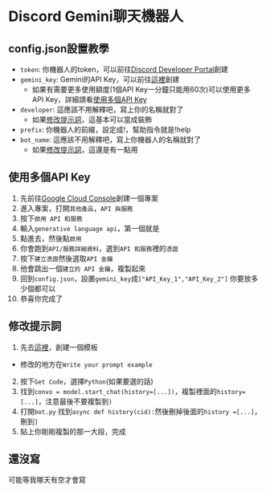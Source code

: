 # Discord Gemini聊天機器人

## config.json設置教學

* `token`: 你機器人的token，可以前往[Discord Developer Portal](https://discord.com/developers/applications)創建
* `gemini_key`: Gemini的API Key，可以前往[這裡](https://makersuite.google.com/u/0/app/apikey)創建
  * 如果有需要更多使用額度(1個API Key一分鐘只能用60次)可以使用更多API Key，詳細請看[使用多個API Key](#使用多個api-key)
* `developer`: 這應該不用解釋吧，寫上你的名稱就對了
  * 如果[修改提示詞](#修改提示詞)，這基本可以當成裝飾
* `prefix`: 你機器人的前綴，設定成!，幫助指令就是!help
* `bot_name`: 這應該不用解釋吧，寫上你機器人的名稱就對了
   * 如果[修改提示詞](#修改提示詞)，這還是有一點用
 

## 使用多個API Key
1. 先前往[Google Cloud Console](https://console.cloud.google.com)創建一個專案
2. 進入專案，打開`其他產品`，`API 與服務`
3. 按下`啟用 API 和服務`
4. 輸入`generative language api`，第一個就是
5. 點進去，然後點`啟用`
6. 你會跑到`API/服務詳細資料`，選到`API 和服務`裡的`憑證`
7. 按下`建立憑證`然後選取`API 金鑰`
8. 他會跳出一個`建立的 API 金鑰`，複製起來
9. 回到`config.json`，設置`gemini_key`成`["API_Key_1","API_Key_2"]` 你要放多少個都可以
10. 恭喜你完成了

## 修改提示詞
1. 先去[這裡](https://makersuite.google.com/u/0/app/prompts/new_chat)，創建一個模板
  * 修改的地方在`Write your prompt example`
2. 按下`Get Code`，選擇`Python`(如果要選的話)
3. 找到`convo = model.start_chat(history=[...])`，複製裡面的`history=[...]`，注意最後不要複製到`)`
4. 打開`bot.py` 找到`async def history(cid):`然後刪掉後面的`history =[...]`，刪到`]`
5. 貼上你剛剛複製的那一大段，完成

## 還沒寫
可能等我哪天有空才會寫
